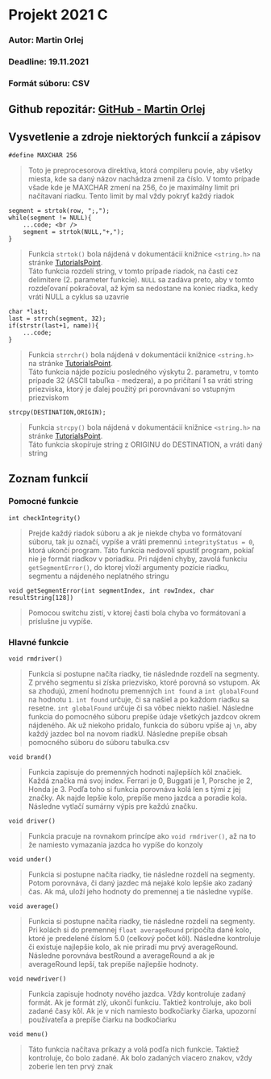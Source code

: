 # Projekt 2021 C

### Autor: Martin Orlej
### Deadline: 19.11.2021
### Formát súboru: CSV

## Github repozitár: [GitHub - Martin Orlej](https://github.com/MartinOrl/ZPrPr_Projekt1)

## Vysvetlenie a zdroje niektorých funkcií a zápisov

`#define MAXCHAR 256`
>Toto je preprocesorova direktíva, ktorá compileru povie, aby všetky miesta, kde sa daný názov nachádza zmenil za číslo. V tomto prípade všade kde je MAXCHAR zmení na 256, čo je maximálny limit pri načítavaní riadku. Tento limit by mal vždy pokryť každý riadok

```
segment = strtok(row, ";,");
while(segment != NULL){
    ...code; <br />
    segment = strtok(NULL,"+,");
}
```
>Funkcia `strtok()` bola nájdená v dokumentácií knižnice `<string.h>` na stránke [TutorialsPoint](https://www.tutorialspoint.com/c_standard_library/c_function_strtok.htm).\
Táto funkcia rozdelí string, v tomto prípade riadok, na časti cez delimitere (2. parameter funkcie). `NULL` sa zadáva preto, aby v tomto rozdeľovaní pokračoval, až kým sa nedostane na koniec riadka, kedy vráti NULL a cyklus sa uzavrie

```
char *last;
last = strrch(segment, 32);
if(strstr(last+1, name)){
    ...code;
}
```
>Funkcia `strrchr()` bola nájdená v dokumentácií knižnice `<string.h>` na stránke [TutorialsPoint](https://www.tutorialspoint.com/c_standard_library/c_function_strrchr.htm).\
Táto funkcia nájde pozíciu posledného výskytu 2. parametru, v tomto prípade 32 (ASCII tabuľka - medzera), a po pričítaní 1 sa vráti string priezviska, ktorý je ďalej použitý pri porovnávaní so vstupným priezviskom

`
strcpy(DESTINATION,ORIGIN);
`
>Funkcia `strcpy()` bola nájdená v dokumentácií knižnice `<string.h>` na stránke [TutorialsPoint](https://www.tutorialspoint.com/c_standard_library/c_function_strcpy.htm).\
Táto funkcia skopíruje string z ORIGINU do DESTINATION, a vráti daný string

## Zoznam funkcií

### Pomocné funkcie
`int checkIntegrity()`
>Prejde každý riadok súboru a ak je niekde chyba vo formátovaní súboru, tak ju označí, vypíše a vráti premennú `integrityStatus = 0`, ktorá ukončí program.
Táto funkcia nedovolí spustiť program, pokiaľ nie je formát riadkov v poriadku.
Pri nájdení chyby, zavolá funkciu `getSegmentError()`, do ktorej vloží argumenty pozície riadku, segmentu a nájdeného neplatného stringu

`void getSegmentError(int segmentIndex, int rowIndex, char resultString[128])`
>Pomocou switchu zistí, v ktorej časti bola chyba vo formátovaní a príslušne ju vypíše.

### Hlavné funkcie
`void rmdriver()`
>Funkcia si postupne načíta riadky, tie následnde rozdelí na segmenty. Z prvého segmentu si získa priezvisko, ktoré porovná so vstupom. Ak sa zhodujú, zmení hodnotu premenných `int found` a `int globalFound`  na hodnotu `1`. `int found` určuje, či sa našiel a po každom riadku sa resetne. `int globalFound` určuje či sa vôbec niekto našiel. Následne funkcia do pomocného súboru prepíše údaje všetkých jazdcov okrem nájdeného. Ak už niekoho pridalo, funkcia do súboru vpíše aj `\n`, aby každý jazdec bol na novom riadkU. Následne prepíše obsah pomocného súboru do súboru tabulka.csv

`void brand()`
>Funkcia zapisuje do premenných hodnoti najlepších kôl značiek. Každá značka má svoj index. Ferrari je 0, Buggati je 1, Porsche je 2, Honda je 3. Podľa toho si funkcia porovnáva kolá len s tými z jej značky. Ak najde lepšie kolo, prepíše meno jazdca a poradie kola. Následne vytlačí sumárny výpis pre každú značku.

`void driver()`
>Funkcia pracuje na rovnakom princípe ako `void rmdriver()`, až na to že namiesto vymazania jazdca ho vypíše do konzoly

`void under()`
>Funkcia si postupne načíta riadky, tie následne rozdelí na segmenty. Potom porovnáva, či daný jazdec má nejaké kolo lepšie ako zadaný čas. Ak má, uloží jeho hodnoty do premennej a tie následne vypíše.

`void average()`
>Funkcia si postupne načíta riadky, tie následne rozdelí na segmenty. Pri kolách si do premennej `float averageRound` pripočíta dané kolo, ktoré je predelené číslom 5.0 (celkový počet kôl). Následne kontroluje či existuje najlepšie kolo, ak nie priradí mu prvý averageRound. Následne porovnáva bestRound a averageRound a ak je averageRound lepší, tak prepíše najlepšie hodnoty.

`void newdriver()`
>Funkcia zapisuje hodnoty nového jazdca. Vždy kontroluje zadaný formát. Ak je formát zlý, ukončí funkciu. Taktiež kontroluje, ako boli zadané časy kôl. Ak je v nich namiesto bodkočiarky čiarka, upozorní používateľa a prepíše čiarku na bodkočiarku

`void menu()`
>Táto funkcia načítava príkazy a volá podľa nich funkcie. Taktiež kontroluje, čo bolo zadané. Ak bolo zadaných viacero znakov, vždy zoberie len ten prvý znak